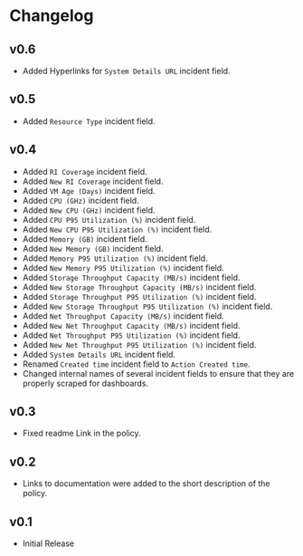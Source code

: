 # Changelog

## v0.6

- Added Hyperlinks for `System Details URL` incident field.

## v0.5

- Added `Resource Type` incident field.

## v0.4

- Added `RI Coverage` incident field.
- Added `New RI Coverage` incident field.
- Added `VM Age (Days)` incident field.
- Added `CPU (GHz)` incident field.
- Added `New CPU (GHz)` incident field.
- Added `CPU P95 Utilization (%)` incident field.
- Added `New CPU P95 Utilization (%)` incident field.
- Added `Memory (GB)` incident field.
- Added `New Memory (GB)` incident field.
- Added `Memory P95 Utilization (%)` incident field.
- Added `New Memory P95 Utilization (%)` incident field.
- Added `Storage Throughput Capacity (MB/s)` incident field.
- Added `New Storage Throughput Capacity (MB/s)` incident field.
- Added `Storage Throughput P95 Utilization (%)` incident field.
- Added `New Storage Throughput P95 Utilization (%)` incident field.
- Added `Net Throughput Capacity (MB/s)` incident field.
- Added `New Net Throughput Capacity (MB/s)` incident field.
- Added `Net Throughput P95 Utilization (%)` incident field.
- Added `New Net Throughput P95 Utilization (%)` incident field.
- Added `System Details URL` incident field.
- Renamed `Created time` incident field to `Action Created time`.
- Changed internal names of several incident fields to ensure that they are properly scraped for dashboards.

## v0.3

- Fixed readme Link in the policy.

## v0.2

- Links to documentation were added to the short description of the policy.

## v0.1

- Initial Release
